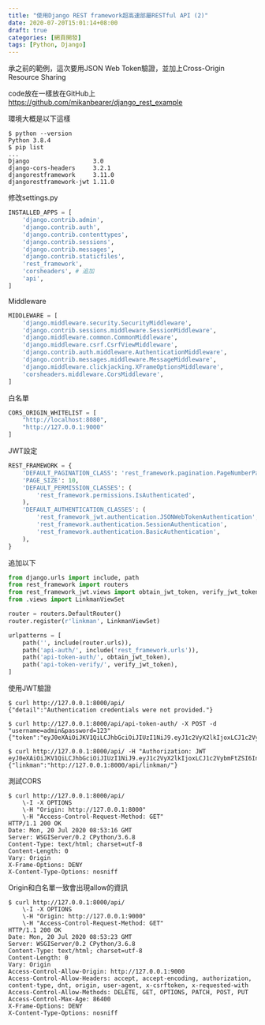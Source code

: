 ```yaml
---
title: "使用Django REST framework超高速部屬RESTful API (2)"
date: 2020-07-20T15:01:14+08:00
draft: true
categories: [網頁開發]
tags: [Python, Django]
---
```

承之前的範例，這次要用JSON Web Token驗證，並加上Cross-Origin Resource Sharing
<!--more-->
  
code放在一樣放在GitHub上
<a href="https://github.com/mikanbearer/django_rest_example">https://github.com/mikanbearer/django_rest_example</a>
  
環境大概是以下這樣
```
$ python --version
Python 3.8.4
$ pip list
...
Django                  3.0
django-cors-headers     3.2.1
djangorestframework     3.11.0
djangorestframework-jwt 1.11.0

```
  
修改settings.py
```:django_rest_example/settings.py {linenos=table, linenostart=33, hl_lines=[9]}
INSTALLED_APPS = [
    'django.contrib.admin',
    'django.contrib.auth',
    'django.contrib.contenttypes',
    'django.contrib.sessions',
    'django.contrib.messages',
    'django.contrib.staticfiles',
    'rest_framework',
    'corsheaders', # 追加
    'api',
]
```
  
Middleware
```:django_rest_example/settings.py {linenos=table, linenostart=45, hl_lines=[9]}
MIDDLEWARE = [
    'django.middleware.security.SecurityMiddleware',
    'django.contrib.sessions.middleware.SessionMiddleware',
    'django.middleware.common.CommonMiddleware',
    'django.middleware.csrf.CsrfViewMiddleware',
    'django.contrib.auth.middleware.AuthenticationMiddleware',
    'django.contrib.messages.middleware.MessageMiddleware',
    'django.middleware.clickjacking.XFrameOptionsMiddleware',
    'corsheaders.middleware.CorsMiddleware',
]
```
  
白名單
```:django_rest_example/settings.py {linenos=table, linenostart=133, hl_lines=["1-4"]}
CORS_ORIGIN_WHITELIST = [
    "http://localhost:8080",
    "http://127.0.0.1:9000"
]
```
  
JWT設定
```:django_rest_example/settings.py {linenos=table, linenostart=127, hl_lines=["4-11"]}
REST_FRAMEWORK = {
    'DEFAULT_PAGINATION_CLASS': 'rest_framework.pagination.PageNumberPagination',
    'PAGE_SIZE': 10,
    'DEFAULT_PERMISSION_CLASSES': (
        'rest_framework.permissions.IsAuthenticated',
    ),
    'DEFAULT_AUTHENTICATION_CLASSES': (
        'rest_framework_jwt.authentication.JSONWebTokenAuthentication',
        'rest_framework.authentication.SessionAuthentication',
        'rest_framework.authentication.BasicAuthentication',
    ),
}
```
  
追加以下
```:api/urls.py {linenos=table, linenostart=1, hl_lines=[3, "12-13"]}
from django.urls import include, path
from rest_framework import routers
from rest_framework_jwt.views import obtain_jwt_token, verify_jwt_token
from .views import LinkmanViewSet

router = routers.DefaultRouter()
router.register(r'linkman', LinkmanViewSet)

urlpatterns = [
    path('', include(router.urls)),
    path('api-auth/', include('rest_framework.urls')),
    path('api-token-auth/', obtain_jwt_token),
    path('api-token-verify/', verify_jwt_token),
]
```
  
使用JWT驗證
```
$ curl http://127.0.0.1:8000/api/
{"detail":"Authentication credentials were not provided."}

$ curl http://127.0.0.1:8000/api/api-token-auth/ -X POST -d "username=admin&password=123"
{"token":"eyJ0eXAiOiJKV1QiLCJhbGciOiJIUzI1NiJ9.eyJ1c2VyX2lkIjoxLCJ1c2VybmFtZSI6InphcSIsImV4cCI6MTU5NTIzMTA1MiwiZW1haWwiOiJxcUBxcS5xcSJ9.JeifIXkcpy7Koui1ezNMJDACJL1pyE_U0faaBBGeN8o"}

$ curl http://127.0.0.1:8000/api/ -H "Authorization: JWT eyJ0eXAiOiJKV1QiLCJhbGciOiJIUzI1NiJ9.eyJ1c2VyX2lkIjoxLCJ1c2VybmFtZSI6InphcSIsImV4cCI6MTU5NTIzMTA1MiwiZW1haWwiOiJxcUBxcS5xcSJ9.JeifIXkcpy7Koui1ezNMJDACJL1pyE_U0faaBBGeN8o"
{"linkman":"http://127.0.0.1:8000/api/linkman/"}
```
  
測試CORS
```
$ curl http://127.0.0.1:8000/api/ 
    \-I -X OPTIONS 
    \-H "Origin: http://127.0.0.1:8000" 
    \-H "Access-Control-Request-Method: GET"
HTTP/1.1 200 OK
Date: Mon, 20 Jul 2020 08:53:16 GMT
Server: WSGIServer/0.2 CPython/3.6.8
Content-Type: text/html; charset=utf-8
Content-Length: 0
Vary: Origin
X-Frame-Options: DENY
X-Content-Type-Options: nosniff
```
Origin和白名單一致會出現allow的資訊
``` {hl_lines=["11-13"]}
$ curl http://127.0.0.1:8000/api/ 
    \-I -X OPTIONS 
    \-H "Origin: http://127.0.0.1:9000" 
    \-H "Access-Control-Request-Method: GET"
HTTP/1.1 200 OK
Date: Mon, 20 Jul 2020 08:53:23 GMT
Server: WSGIServer/0.2 CPython/3.6.8
Content-Type: text/html; charset=utf-8
Content-Length: 0
Vary: Origin
Access-Control-Allow-Origin: http://127.0.0.1:9000
Access-Control-Allow-Headers: accept, accept-encoding, authorization, content-type, dnt, origin, user-agent, x-csrftoken, x-requested-with
Access-Control-Allow-Methods: DELETE, GET, OPTIONS, PATCH, POST, PUT
Access-Control-Max-Age: 86400
X-Frame-Options: DENY
X-Content-Type-Options: nosniff
```